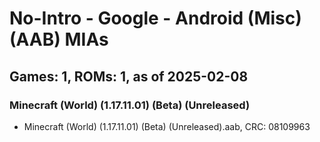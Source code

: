 # No-Intro - Google - Android (Misc) (AAB) MIAs
## Games: 1, ROMs: 1, as of 2025-02-08

### Minecraft (World) (1.17.11.01) (Beta) (Unreleased)
- Minecraft (World) (1.17.11.01) (Beta) (Unreleased).aab, CRC: 08109963

